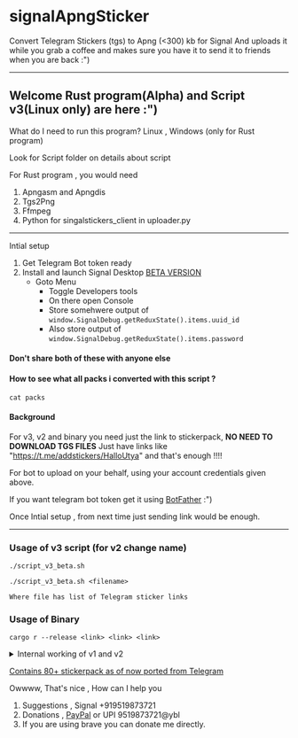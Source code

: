 # signalApngSticker
Convert Telegram Stickers (tgs) to Apng (&lt;300) kb for Signal
And uploads it while you grab a coffee and makes sure you have it to send it 
to friends when you are back :")

---
## Welcome Rust program(Alpha) and Script v3(Linux only) are here :")

What do I need to run this program? Linux , Windows (only for Rust program)

Look for Script folder on details about script

For Rust program , you would need 
1. Apngasm and Apngdis
2. Tgs2Png
3. Ffmpeg
4. Python for singalstickers_client in uploader.py


---
Intial setup 
1. Get Telegram Bot token ready
2. Install and launch Signal Desktop [BETA VERSION](https://support.signal.org/hc/en-us/articles/360007318471-Signal-Beta)
    - Goto Menu 
		- Toggle Developers tools 
		- On there open Console 
		- Store somehwere output of `window.SignalDebug.getReduxState().items.uuid_id`
		- Also store output of `window.SignalDebug.getReduxState().items.password`

#### Don't share both of these with anyone else

#### How to see what all packs i converted with this script ?

```
cat packs

```

#### Background 

For v3, v2 and binary you need just the link to stickerpack, __NO NEED TO DOWNLOAD TGS FILES__
Just have links like "https://t.me/addstickers/HalloUtya" and that's enough !!!!

For bot to upload on your behalf, using your account credentials given above.

If you want telegram bot token get it using [BotFather](https://t.me/BotFather) :")

Once Intial setup , from next time just sending link would be enough.

--- 
### Usage of v3 script  (for v2 change name)

```
./script_v3_beta.sh 

./script_v3_beta.sh <filename>

Where file has list of Telegram sticker links
```

### Usage of Binary 
```
cargo r --release <link> <link> <link>
```

<details><summary> Internal working of v1 and v2 </summary>
Usage of v1 of script 

```
./script_v1.sh

Converts tgs in current diretory to apng within ./outut
```
You could use it to : 

1. To create custom stickerpack from group of tgs files
2. You don't need to have telegram account , although you need source of tgs files
Dependencies of v1 of script 
1. gifsicle 
2. imagemagick 
3. apngasm 
4. tgs-to-gif 

Prefer v2 since it does job automated.

---


What do this script do? (Just v1 )
1. Convert tgs to gif
2. optimize that gif
3. breaks gif into frames
4. Make apng out of those frames

How do i do this? (For v2 )
1. Install above mentioned packages and python modules 
2. Copy script_v2 , bot.py , download.py to a folder. 
3. For first time you will be asked bot token and authentican info from Signal-Desktop
4. Do you have link to Telegram-Sticker ? Enter it when prompted eg : https://t.me/addstickers/MsWitchCat
5. Grab a coffee , Because you will now get link to signalstickerpack after wizardry is done !!!!

How do i do this? (For v1 )
1. Install above mentioned packages
2. Copy your tgs into a folder
3. Copy this script_v1  to same folder
4. Run it!!
5. Wait for cpu to cook your apngs
6. Look for all apngs in ./output/
7. Create stickerpack using those apngs all are below 300kb !!!

You say so, but what have you done??? 

### With v2 porting becomes way easier since you don't have to be actively involved in porting
</details>

[Contains 80+ stickerpack as of now ported from Telegram](https://signalstickers.com/?s=author%3A%22Navneet%20Vikram%20Tey%22)


Owwww, That's nice , How can I help you
1. Suggestions , Signal +919519873721
2. Donations , [PayPal](https://paypal.me/TalentedTey?locale.x=en_GB) or UPI 9519873721@ybl 
3. If you are using brave you can donate me directly.
